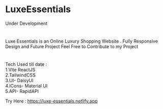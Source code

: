 # LuxeEssentials
Under Development
# 
Luxe Essentials is an Online Luxury Shopping Website . Fully Responsive Design and Future Project
Feel Free to Contribute to my Project
# 

Tech Used till date :      
1.Vite ReactJS      
2.TailwindCSS       
3.UI- DaisyUI      
4.ICons- Material UI     
5.API- RapidAPI     

Try Here : https://luxe-essentials.netlify.app
